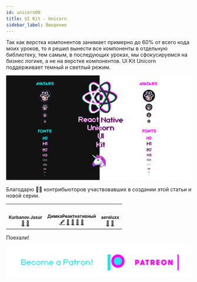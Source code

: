 ```yaml
---
id: unicorn00
title: UI Kit - Unicorn
sidebar_label: Введение
---
```


Так как верстка компонентов занимает примерно до 60% от всего кода моих уроков, то я решил вынести все компоненты в отдельную библиотеку, тем самым, в последующих уроках, мы сфокусируемся на бизнес логике, а не на верстке компонентов.
UI Kit Unicorn поддерживает темный и светлый режим.

![Unicorn](/img/uikit/reactNativeUnicornUIKit.png)

Благодарю 🙏🏻 контрибьюторов участвовавших в создании этой статьи и новой серии.

<!-- ALL-CONTRIBUTORS-LIST:START - Do not remove or modify this section -->
<!-- prettier-ignore-start -->
<!-- markdownlint-disable -->
<table>
  <tr>
    <td align="center"><a href="https://github.com/kurbanovjasur"><img src="https://avatars1.githubusercontent.com/u/41279178?v=4" width="100px;" alt=""/><br /><sub><b>Kurbanov Jasur</b></sub></a><br /><a href="#design-kurbanovjasur" title="Design">🎨</a> <a href="#maintenance-kurbanovjasur" title="Maintenance">🚧</a></td>
    <td align="center"><a href="https://medium.com/react-native-init"><img src="https://avatars0.githubusercontent.com/u/6774813?v=4" width="100px;" alt=""/><br /><sub><b>ДимкаРеактнативный</b></sub></a><br /><a href="#content-gHashTag" title="Content">🖋</a> <a href="https://github.com/react-native-village/react-native-unicorn/commits?author=gHashTag" title="Documentation">📖</a> <a href="#design-gHashTag" title="Design">🎨</a> <a href="#ideas-gHashTag" title="Ideas, Planning, & Feedback">🤔</a> <a href="#maintenance-gHashTag" title="Maintenance">🚧</a></td>
    <td align="center"><a href="https://github.com/aeroluxx"><img src="https://avatars0.githubusercontent.com/u/38083916?v=4" width="100px;" alt=""/><br /><sub><b>aeroluxx</b></sub></a><br /><a href="#maintenance-aeroluxx" title="Maintenance">🚧</a> <a href="#design-aeroluxx" title="Design">🎨</a></td>
  </tr>
</table>

<!-- markdownlint-enable -->
<!-- prettier-ignore-end -->
<!-- ALL-CONTRIBUTORS-LIST:END -->
Поехали!

[![Become a Patron!](/img/logo/patreon.png)](https://www.patreon.com/bePatron?u=31769291)
